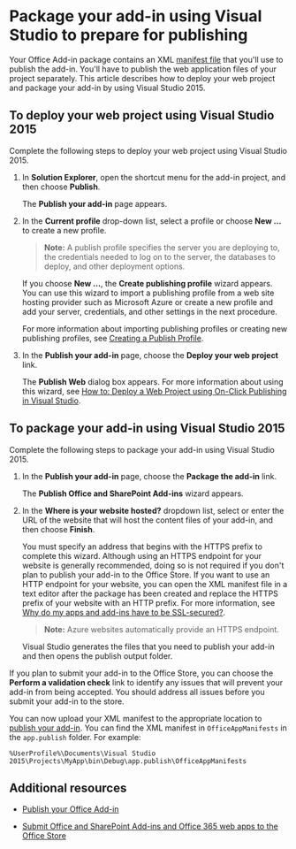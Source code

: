 # Package your add-in using Visual Studio to prepare for publishing

Your Office Add-in package contains an XML [manifest file](../overview/add-in-manifests.md) that you'll use to publish the add-in. You'll have to publish the web application files of your project separately. This article describes how to deploy your web project and package your add-in by using Visual Studio 2015.

## To deploy your web project using Visual Studio 2015

Complete the following steps to deploy your web project using Visual Studio 2015.

1. In  **Solution Explorer**, open the shortcut menu for the add-in project, and then choose  **Publish**.
    
    The  **Publish your add-in** page appears.
    
2. In the  **Current profile** drop-down list, select a profile or choose **New ...** to create a new profile.
    
     >**Note:**  A publish profile specifies the server you are deploying to, the credentials needed to log on to the server, the databases to deploy, and other deployment options.

    If you choose  **New ...**, the  **Create publishing profile** wizard appears. You can use this wizard to import a publishing profile from a web site hosting provider such as Microsoft Azure or create a new profile and add your server, credentials, and other settings in the next procedure.
    
    For more information about importing publishing profiles or creating new publishing profiles, see [Creating a Publish Profile](http://msdn.microsoft.com/en-us/library/dd465337.aspx#creating_a_profile).
    
3. In the  **Publish your add-in** page, choose the **Deploy your web project** link.
    
    The  **Publish Web** dialog box appears. For more information about using this wizard, see [How to: Deploy a Web Project using On-Click Publishing in Visual Studio](http://msdn.microsoft.com/en-us/library/dd465337.aspx).
    

## To package your add-in using Visual Studio 2015

Complete the following steps to package your add-in using Visual Studio 2015.

1. In the **Publish your add-in** page, choose the **Package the add-in** link.
    
    The **Publish Office and SharePoint Add-ins** wizard appears.
    
2. In the **Where is your website hosted?** dropdown list, select or enter the URL of the website that will host the content files of your add-in, and then choose **Finish**.
    
    You must specify an address that begins with the HTTPS prefix to complete this wizard. Although using an HTTPS endpoint for your website is generally recommended, doing so is not required if you don't plan to publish your add-in to the Office Store. If you want to use an HTTP endpoint for your website, you can open the XML manifest file in a text editor after the package has been created and replace the HTTPS prefix of your website with an HTTP prefix. For more information, see [Why do my apps and add-ins have to be SSL-secured?](http://msdn.microsoft.com/en-us/library/jj591603#bk_q7).
    
     >**Note:**  Azure websites automatically provide an HTTPS endpoint.

    Visual Studio generates the files that you need to publish your add-in and then opens the publish output folder. 
    
If you plan to submit your add-in to the Office Store, you can choose the **Perform a validation check** link to identify any issues that will prevent your add-in from being accepted. You should address all issues before you submit your add-in to the store.

You can now upload your XML manifest to the appropriate location to [publish your add-in](../publish/publish.md). You can find the XML manifest in `OfficeAppManifests` in the `app.publish` folder. For example:

 `%UserProfile%\Documents\Visual Studio 2015\Projects\MyApp\bin\Debug\app.publish\OfficeAppManifests`


## Additional resources



- [Publish your Office Add-in](../publish/publish.md)
    
- [Submit Office and SharePoint Add-ins and Office 365 web apps to the Office Store](http://msdn.microsoft.com/library/ff075782-1303-4517-91cc-b3d730e9b9ae%28Office.15%29.aspx)
    
